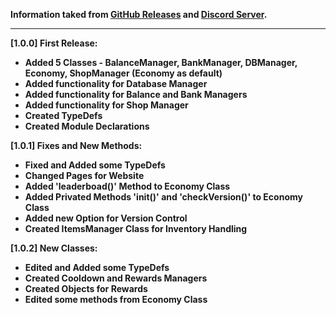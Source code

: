 <strong>Information taked from [GitHub Releases](https://github.com/discordjs-economy/source/release) and [Discord Server](https://discord.gg/9Ps78AGadm).</strong>

<hr>

<strong>[1.0.0] First Release:</strong>
- <strong>Added 5 Classes - BalanceManager, BankManager, DBManager, Economy, ShopManager (Economy as default)</strong>
- <strong>Added functionality for Database Manager</strong>
- <strong>Added functionality for Balance and Bank Managers</strong>
- <strong>Added functionality for Shop Manager</strong>
- <strong>Created TypeDefs</strong>
- <strong>Created Module Declarations</strong>

<strong>[1.0.1] Fixes and New Methods:</strong> <br />
- <strong>Fixed and Added some TypeDefs</strong>
- <strong>Changed Pages for Website</strong>
- <strong>Added 'leaderboad()' Method to Economy Class</strong>
- <strong>Added Privated Methods 'init()' and 'checkVersion()' to Economy Class</strong>
- <strong>Added new Option for Version Control</strong>
- <strong>Created ItemsManager Class for Inventory Handling</strong>

<strong>[1.0.2] New Classes:</strong> <br />
- <strong>Edited and Added some TypeDefs</strong>
- <strong>Created Cooldown and Rewards Managers</strong>
- <strong>Created Objects for Rewards</strong>
- <strong>Edited some methods from Economy Class</strong>